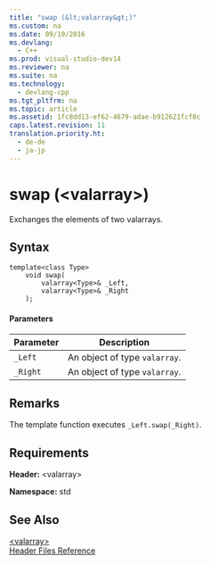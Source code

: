```yaml
---
title: "swap (&lt;valarray&gt;)"
ms.custom: na
ms.date: 09/19/2016
ms.devlang: 
  - C++
ms.prod: visual-studio-dev14
ms.reviewer: na
ms.suite: na
ms.technology: 
  - devlang-cpp
ms.tgt_pltfrm: na
ms.topic: article
ms.assetid: 1fc8dd13-ef62-4679-adae-b912621fcf8c
caps.latest.revision: 11
translation.priority.ht: 
  - de-de
  - ja-jp
---
```

# swap (&lt;valarray&gt;)
Exchanges the elements of two valarrays.  
  
## Syntax  
  
```  
template<class Type>  
    void swap(  
        valarray<Type>& _Left,  
        valarray<Type>& _Right  
    );  
```  
  
#### Parameters  
  
|Parameter|Description|  
|---------------|-----------------|  
|`_Left`|An object of type `valarray`.|  
|`_Right`|An object of type `valarray`.|  
  
## Remarks  
 The template function executes `_Left.swap(_Right)`.  
  
## Requirements  
 **Header:** <valarray\>  
  
 **Namespace:** std  
  
## See Also  
 [<valarray\>](../vs140/-valarray-.md)   
 [Header Files Reference](../vs140/C---Standard-Library-Header-Files.md)